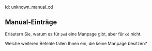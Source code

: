 id: unknown_manual_cd

## Manual-Einträge

Erläutern Sie, warum es für `pwd` eine Manpage gibt, aber für `cd` nicht.

Welche weiteren Befehle fallen Ihnen ein, die keine Manpage besitzen?
